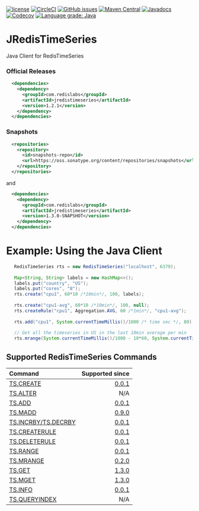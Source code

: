 [![license](https://img.shields.io/github/license/RedisTimeSeries/JRedisTimeSeries.svg)](https://github.com/RedisTimeSeries/JRedisTimeSeries)
[![CircleCI](https://circleci.com/gh/RedisTimeSeries/JRedisTimeSeries/tree/master.svg?style=svg)](https://circleci.com/gh/RedisTimeSeries/JRedisTimeSeries/tree/master)
[![GitHub issues](https://img.shields.io/github/release/RedisTimeSeries/JRedisTimeSeries.svg)](https://github.com/RedisTimeSeries/JRedisTimeSeries/releases/latest)
[![Maven Central](https://maven-badges.herokuapp.com/maven-central/com.redislabs/jredistimeseries/badge.svg)](https://maven-badges.herokuapp.com/maven-central/com.redislabs/jredistimeseries)
[![Javadocs](https://www.javadoc.io/badge/com.redislabs/jredistimeseries.svg)](https://www.javadoc.io/doc/com.redislabs/jredistimeseries)
[![Codecov](https://codecov.io/gh/RedisTimeSeries/JRedisTimeSeries/branch/master/graph/badge.svg)](https://codecov.io/gh/RedisTimeSeries/JRedisTimeSeries)
[![Language grade: Java](https://img.shields.io/lgtm/grade/java/g/RedisTimeSeries/JRedisTimeSeries.svg?logo=lgtm&logoWidth=18)](https://lgtm.com/projects/g/RedisTimeSeries/JRedisTimeSeries/context:java)

# JRedisTimeSeries
Java Client for RedisTimeSeries

### Official Releases

```xml
  <dependencies>
    <dependency>
      <groupId>com.redislabs</groupId>
      <artifactId>jredistimeseries</artifactId>
      <version>1.2.1</version>
    </dependency>
  </dependencies>
```

### Snapshots

```xml
  <repositories>
    <repository>
      <id>snapshots-repo</id>
      <url>https://oss.sonatype.org/content/repositories/snapshots</url>
    </repository>
  </repositories>
```

and

```xml
  <dependencies>
    <dependency>
      <groupId>com.redislabs</groupId>
      <artifactId>jredistimeseries</artifactId>
      <version>1.3.0-SNAPSHOT</version>
    </dependency>
  </dependencies>
```


# Example: Using the Java Client

```java
   RedisTimeSeries rts = new RedisTimeSeries("localhost", 6379);
   
   Map<String, String> labels = new HashMap<>();
   labels.put("country", "US");
   labels.put("cores", "8"); 
   rts.create("cpu1", 60*10 /*10min*/, 100, labels);
   
   rts.create("cpu1-avg", 60*10 /*10min*/, 100, null);
   rts.createRule("cpu1", Aggregation.AVG, 60 /*1min*/, "cpu1-avg");
   
   rts.add("cpu1", System.currentTimeMillis()/1000 /* time sec */, 80);
   
   // Get all the timeseries in US in the last 10min average per min  
   rts.mrange(System.currentTimeMillis()/1000 - 10*60, System.currentTimeMillis()/1000, Aggregation.AVG, 60, "country=US")
```


## Supported RedisTimeSeries Commands

| Command | Supported since  |
| :---          |  ----: |
| [TS.CREATE](https://oss.redislabs.com/redistimeseries/commands/#tscreate) |   [0.0.1](https://www.javadoc.io/doc/com.redislabs/jredistimeseries/0.0.1/index.html)    |
| [TS.ALTER](https://oss.redislabs.com/redistimeseries/commands/#tsalter) |   N/A          |
| [TS.ADD](https://oss.redislabs.com/redistimeseries/commands/#tsadd) |   [0.0.1](https://www.javadoc.io/doc/com.redislabs/jredistimeseries/0.0.1/index.html)    |
| [TS.MADD](https://oss.redislabs.com/redistimeseries/commands/#tsmadd) |    [0.9.0](https://www.javadoc.io/doc/com.redislabs/jredistimeseries/0.9.0/index.html) |
| [TS.INCRBY/TS.DECRBY](https://oss.redislabs.com/redistimeseries/commands/#tsincrbytsdecrby) |    [0.0.1](https://www.javadoc.io/doc/com.redislabs/jredistimeseries/0.0.1/index.html)         |
| [TS.CREATERULE](https://oss.redislabs.com/redistimeseries/commands/#tscreaterule) |   [0.0.1](https://www.javadoc.io/doc/com.redislabs/jredistimeseries/0.0.1/index.html)       |
| [TS.DELETERULE](https://oss.redislabs.com/redistimeseries/commands/#tsdeleterule) |   [0.0.1](https://www.javadoc.io/doc/com.redislabs/jredistimeseries/0.0.1/index.html)       |
| [TS.RANGE](https://oss.redislabs.com/redistimeseries/commands/#tsrange) |   [0.0.1](https://www.javadoc.io/doc/com.redislabs/jredistimeseries/0.0.1/index.html)        |
| [TS.MRANGE](https://oss.redislabs.com/redistimeseries/commands/#tsmrange) |   [0.2.0](https://www.javadoc.io/doc/com.redislabs/jredistimeseries/0.2.0/index.html)         |
| [TS.GET](https://oss.redislabs.com/redistimeseries/commands/#tsget) |   [1.3.0](https://www.javadoc.io/doc/com.redislabs/jredistimeseries/1.3.0/index.html)          |
| [TS.MGET](https://oss.redislabs.com/redistimeseries/commands/#tsmget) |  [1.3.0](https://www.javadoc.io/doc/com.redislabs/jredistimeseries/1.3.0/index.html)          |
| [TS.INFO](https://oss.redislabs.com/redistimeseries/commands/#tsinfo) |   [0.0.1](https://www.javadoc.io/doc/com.redislabs/jredistimeseries/0.0.1/index.html)          |
| [TS.QUERYINDEX](https://oss.redislabs.com/redistimeseries/commands/#tsqueryindex) |    N/A |
